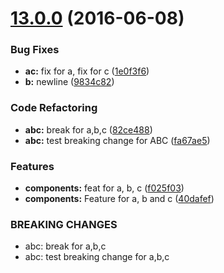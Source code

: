 <a name="13.0.0"></a>
# [13.0.0](https://aui-team-bot/:j6Rw/%22Jt4J+3~Y-%,@bitbucket.org/atlassian/atlaskit-spike.git/compare/12.2.1-tmp-atlaskit-component-a...v13.0.0) (2016-06-08)


### Bug Fixes

* **ac:** fix for a, fix for c ([1e0f3f6](https://aui-team-bot/:j6Rw/%22Jt4J+3~Y-%,@bitbucket.org/atlassian/atlaskit-spike.git/commits/1e0f3f6))
* **b:** newline ([9834c82](https://aui-team-bot/:j6Rw/%22Jt4J+3~Y-%,@bitbucket.org/atlassian/atlaskit-spike.git/commits/9834c82))


### Code Refactoring

* **abc:** break for a,b,c ([82ce488](https://aui-team-bot/:j6Rw/%22Jt4J+3~Y-%,@bitbucket.org/atlassian/atlaskit-spike.git/commits/82ce488))
* **abc:** test breaking change for ABC ([fa67ae5](https://aui-team-bot/:j6Rw/%22Jt4J+3~Y-%,@bitbucket.org/atlassian/atlaskit-spike.git/commits/fa67ae5))


### Features

* **components:** feat for a, b, c ([f025f03](https://aui-team-bot/:j6Rw/%22Jt4J+3~Y-%,@bitbucket.org/atlassian/atlaskit-spike.git/commits/f025f03))
* **components:** Feature for a, b and c ([40dafef](https://aui-team-bot/:j6Rw/%22Jt4J+3~Y-%,@bitbucket.org/atlassian/atlaskit-spike.git/commits/40dafef))


### BREAKING CHANGES

* abc: break for a,b,c
* abc: test breaking change for a,b,c



